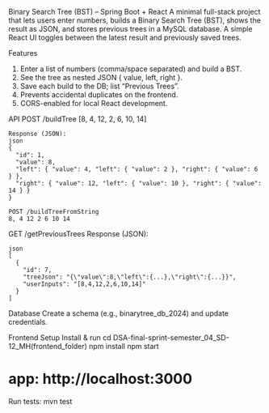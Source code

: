 Binary Search Tree (BST) – Spring Boot + React
A minimal full-stack project that lets users enter numbers, builds a Binary Search Tree (BST), shows the result as JSON, and stores previous trees in a MySQL database. A simple React UI toggles between the latest result and previously saved trees.

Features
1. Enter a list of numbers (comma/space separated) and build a BST.
2. See the tree as nested JSON { value, left, right }.
3. Save each build to the DB; list “Previous Trees”.
4. Prevents accidental duplicates on the frontend.
5. CORS-enabled for local React development.

API
    POST /buildTree
    [8, 4, 12, 2, 6, 10, 14]
    
    Response (JSON):
    json
    {
      "id": 1,
      "value": 8,
      "left": { "value": 4, "left": { "value": 2 }, "right": { "value": 6 } },
      "right": { "value": 12, "left": { "value": 10 }, "right": { "value": 14 } }
    }

    POST /buildTreeFromString
    8, 4 12 2 6 10 14

   GET /getPreviousTrees
   Response (JSON):
    
    json
    [
      {
        "id": 7,
        "treeJson": "{\"value\":8,\"left\":{...},\"right\":{...}}",
        "userInputs": "[8,4,12,2,6,10,14]"
      }
    ]


Database
Create a schema (e.g., binarytree_db_2024) and update credentials.

Frontend Setup
Install & run
cd DSA-final-sprint-semester_04_SD-12_MH(frontend_folder)
npm install
npm start
# app: http://localhost:3000

Run tests:
mvn test
